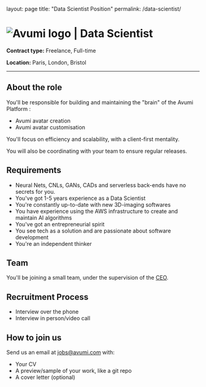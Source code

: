 layout: page
title: "Data Scientist Position"
permalink: /data-scientist/

# ![Avumi logo](https://www.avumi.com/img/avumi-logo.png) | Data Scientist

**Contract type:** Freelance, Full-time

**Location:** Paris, London, Bristol

***

## About the role

You'll be responsible for building and maintaining the "brain" of the Avumi Platform :

- Avumi avatar creation
- Avumi avatar customisation

You'll focus on efficiency and scalability, with a client-first mentality.

You will also be coordinating with your team to ensure regular releases.

## Requirements

* Neural Nets, CNLs, GANs, CADs and serverless back-ends have no secrets for you.
* You've got 1-5 years experience as a Data Scientist
* You're constantly up-to-date with new 3D-imaging softwares
* You have experience using the AWS infrastructure to create and maintain AI algorithms
* You've got an entrepreneurial spirit
* You see tech as a solution and are passionate about software development
* You're an independent thinker

## Team

You'll be joining a small team, under the supervision of the [CEO](https://fr.linkedin.com/in/jamesgwalters).

## Recruitment Process

* Interview over the phone
* Interview in person/video call

## How to join us

Send us an email at jobs@avumi.com with:

* Your CV
* A preview/sample of your work, like a git repo
* A cover letter (optional)
